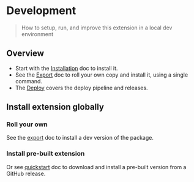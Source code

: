 # Development
> How to setup, run, and improve this extension in a local dev environment

## Overview

- Start with the [Installation](installation.md) doc to install it.
- See the [Export](export.md) doc to roll your own copy and install it, using a single command.
- The [Deploy](deploy.md) covers the deploy pipeline and releases.


## Install extension globally

### Roll your own

See the [export](export.md) doc to install a dev version of the package.

### Install pre-built extension

Or see [quickstart](/docs/quickstart.md) doc to download and install a pre-built version from a GitHub release.
